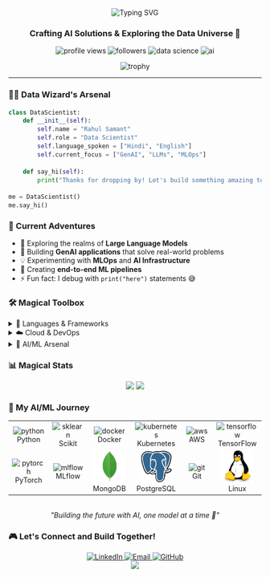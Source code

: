 <div align="center">
  <img src="https://readme-typing-svg.demolab.com?font=Fira+Code&weight=600&size=28&duration=4000&pause=1000&color=47A3FF&center=true&vCenter=true&random=false&width=435&lines=Hi+%F0%9F%91%8B+I'm+Rahul+Samant;Data+Scientist;ML+Engineer;AI+Enthusiast" alt="Typing SVG" />
</div>

<h3 align="center">Crafting AI Solutions & Exploring the Data Universe 🌌</h3>

<p align="center">
  <img src="https://komarev.com/ghpvc/?username=rahulsamant37&label=Profile%20views&color=0e75b6&style=flat" alt="profile views" />
  <img src="https://img.shields.io/github/followers/rahulsamant37?label=Followers&style=social" alt="followers" />
  <img src="https://img.shields.io/badge/Data%20Science-Enthusiast-brightgreen" alt="data science" />
  <img src="https://img.shields.io/badge/AI-Passionate-blue" alt="ai" />
</p>

<div align="center">
  <img src="https://github-profile-trophy.vercel.app/?username=rahulsamant37&theme=tokyonight&no-frame=true&row=1&&margin-w=20&no-bg=true" alt="trophy" />
</div>

---

### 🧙‍♂️ Data Wizard's Arsenal

```python
class DataScientist:
    def __init__(self):
        self.name = "Rahul Samant"
        self.role = "Data Scientist"
        self.language_spoken = ["Hindi", "English"]
        self.current_focus = ["GenAI", "LLMs", "MLOps"]
    
    def say_hi(self):
        print("Thanks for dropping by! Let's build something amazing together!")

me = DataScientist()
me.say_hi()
```

### 🎯 Current Adventures

- 🔭 Exploring the realms of **Large Language Models**
- 🌱 Building **GenAI applications** that solve real-world problems
- 💡 Experimenting with **MLOps** and **AI Infrastructure**
- 🎯 Creating **end-to-end ML pipelines**
- ⚡ Fun fact: I debug with `print("here")` statements 😅

### 🛠️ Magical Toolbox

<details>
<summary>🐍 Languages & Frameworks</summary>
<br>
<img src="https://skillicons.dev/icons?i=python,mysql,html,css,js,flask,tensorflow" />
</details>

<details>
<summary>☁️ Cloud & DevOps</summary>
<br>
<img src="https://skillicons.dev/icons?i=aws,docker,git,jenkins,Mlflow" />
</details>

<details>
<summary>🤖 AI/ML Arsenal</summary>
<br>

![TensorFlow](https://img.shields.io/badge/TensorFlow-FF6F00?style=for-the-badge&logo=tensorflow&logoColor=white)
![scikit-learn](https://img.shields.io/badge/scikit--learn-F7931E?style=for-the-badge&logo=scikit-learn&logoColor=white)
![PyTorch](https://img.shields.io/badge/PyTorch-EE4C2C?style=for-the-badge&logo=pytorch&logoColor=white)
![Langchain](https://img.shields.io/badge/🦜_Langchain-12100E?style=for-the-badge)
![Hugging Face](https://img.shields.io/badge/🤗_Hugging_Face-FFD21E?style=for-the-badge)
![MLflow](https://img.shields.io/badge/MLflow-0194E2?style=for-the-badge&logo=mlflow&logoColor=white)
</details>

### 📊 Magical Stats

<div align="center">
  <img width="49%" src="https://github-readme-stats.vercel.app/api?username=rahulsamant37&show_icons=true&theme=tokyonight&hide_border=true" />
  <img width="49%" src="https://github-readme-streak-stats.herokuapp.com/?user=rahulsamant37&theme=tokyonight&hide_border=true" />
</div>

### 🎯 My AI/ML Journey

<div align="center">
  <table>
    <tr>
      <td align="center" width="96">
        <img src="https://techstack-generator.vercel.app/python-icon.svg" alt="python" width="65" height="65" />
        <br>Python
      </td>
      <td align="center" width="96">
        <img src="https://raw.githubusercontent.com/rahulbanerjee26/githubProfileReadmeGenerator/main/icons/scikit.svg" alt="sklearn" width="65" height="65" />
        <br>Scikit
      </td>
      <td align="center" width="96">
        <img src="https://techstack-generator.vercel.app/docker-icon.svg" alt="docker" width="65" height="65" />
        <br>Docker
      </td>
      <td align="center" width="96">
        <img src="https://techstack-generator.vercel.app/kubernetes-icon.svg" alt="kubernetes" width="65" height="65" />
        <br>Kubernetes
      </td>
      <td align="center" width="96">
        <img src="https://techstack-generator.vercel.app/aws-icon.svg" alt="aws" width="65" height="65" />
        <br>AWS
      </td>
      <td align="center" width="96">
        <img src="https://raw.githubusercontent.com/rahulbanerjee26/githubProfileReadmeGenerator/main/icons/tensorflow.svg" alt="tensorflow" width="65" height="65" />
        <br>TensorFlow
      </td>
    </tr>
    <tr>
      <td align="center" width="96">
        <img src="https://www.vectorlogo.zone/logos/pytorch/pytorch-icon.svg" alt="pytorch" width="65" height="65" />
        <br>PyTorch
      </td>
      <td align="center" width="96">
        <img src="https://raw.githubusercontent.com/mlflow/mlflow/master/docs/source/_static/MLflow-logo-final-black.png" alt="mlflow" width="65" height="65" />
        <br>MLflow
      </td>
      <td align="center" width="96">
        <img src="https://raw.githubusercontent.com/devicons/devicon/master/icons/mongodb/mongodb-original.svg" alt="mongodb" width="65" height="65" />
        <br>MongoDB
      </td>
      <td align="center" width="96">
        <img src="https://raw.githubusercontent.com/devicons/devicon/master/icons/postgresql/postgresql-original.svg" alt="postgresql" width="65" height="65" />
        <br>PostgreSQL
      </td>
      <td align="center" width="96">
        <img src="https://www.vectorlogo.zone/logos/git-scm/git-scm-icon.svg" alt="git" width="65" height="65" />
        <br>Git
      </td>
      <td align="center" width="96">
        <img src="https://raw.githubusercontent.com/devicons/devicon/master/icons/linux/linux-original.svg" alt="linux" width="65" height="65" />
        <br>Linux
      </td>
    </tr>
  </table>

  <!-- Add a cool quote -->
  <br>
  <i>"Building the future with AI, one model at a time 🚀"</i>
</div>

### 🎮 Let's Connect and Build Together!

<div align="center">
  <a href="https://linkedin.com/in/rahulsamant37" target="_blank">
    <img src="https://img.shields.io/badge/LinkedIn-0077B5?style=for-the-badge&logo=linkedin&logoColor=white" alt="LinkedIn" />
  </a>
  <a href="mailto:rahulsamantcoc2@gmail.com" target="_blank">
    <img src="https://img.shields.io/badge/Gmail-D14836?style=for-the-badge&logo=gmail&logoColor=white" alt="Email" />
  </a>
  <a href="https://github.com/rahulsamant37" target="_blank">
    <img src="https://img.shields.io/badge/GitHub-100000?style=for-the-badge&logo=github&logoColor=white" alt="GitHub" />
  </a>
</div>

<div align="center">
  <img src="https://capsule-render.vercel.app/api?type=waving&color=gradient&height=100&section=footer" />
</div>
